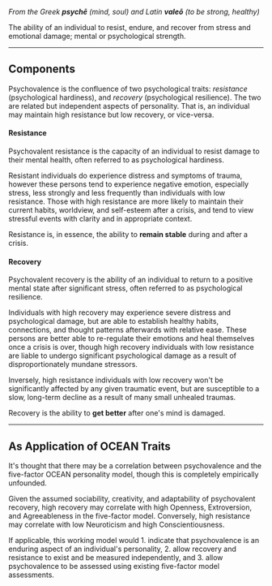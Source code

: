 *From the Greek **psychē** (mind, soul) and Latin **valeō** (to be strong, healthy)*

The ability of an individual to resist, endure, and recover from stress and emotional damage; mental or psychological strength.
***
## Components
Psychovalence is the confluence of two psychological traits: *resistance* (psychological hardiness), and *recovery* (psychological resilience). The two are related but independent aspects of personality. That is, an individual may maintain high resistance but low recovery, or vice-versa.
#### Resistance 
Psychovalent resistance is the capacity of an individual to resist damage to their mental health, often referred to as psychological hardiness.

Resistant individuals do experience distress and symptoms of trauma, however these persons tend to experience negative emotion, especially stress, less strongly and less frequently than individuals with low resistance. Those with high resistance are more likely to maintain their current habits, worldview, and self-esteem after a crisis, and tend to view stressful events with clarity and in appropriate context.

Resistance is, in essence, the ability to **remain stable** during and after a crisis.
#### Recovery
Psychovalent recovery is the ability of an individual to return to a positive mental state after significant stress, often referred to as psychological resilience.

Individuals with high recovery may experience severe distress and psychological damage, but are able to establish healthy habits, connections, and thought patterns afterwards with relative ease. These persons are better able to re-regulate their emotions and heal themselves once a crisis is over, though high recovery individuals with low resistance are liable to undergo significant psychological damage as a result of disproportionately mundane stressors.

Inversely, high resistance individuals with low recovery won't be significantly affected by any given traumatic event, but are susceptible to a slow, long-term decline as a result of many small unhealed traumas.

Recovery is the ability to **get better** after one's mind is damaged. 
***
## As Application of OCEAN Traits
It's thought that there may be a correlation between psychovalence and the five-factor OCEAN personality model, though this is completely empirically unfounded.

Given the assumed sociability, creativity, and adaptability of psychovalent recovery, high recovery may correlate with high Openness, Extroversion, and Agreeableness in the five-factor model. Conversely, high resistance may correlate with low Neuroticism and high Conscientiousness. 

If applicable, this working model would 1. indicate that psychovalence is an enduring aspect of an individual's personality, 2. allow recovery and resistance to exist and be measured independently, and 3. allow psychovalence to be assessed using existing five-factor model assessments.